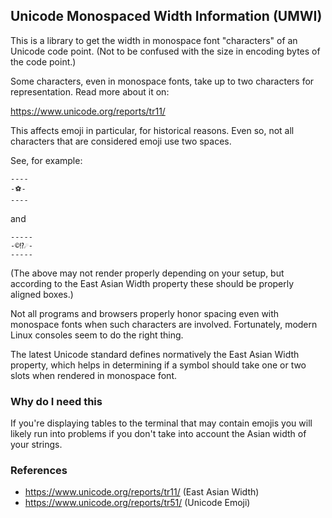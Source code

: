 ## Unicode Monospaced Width Information (UMWI)

This is a library to get the width in monospace font "characters" of an Unicode code
point. (Not to be confused with the size in encoding bytes of the code point.)

Some characters, even in monospace fonts, take up to two characters for
representation. Read more about it on:

https://www.unicode.org/reports/tr11/

This affects emoji in particular, for historical reasons. Even so, not all
characters that are considered emoji use two spaces.

See, for example:

```
----
-⚽-
----
```

and

```
-----
-©⁉️☄️-
-----
```

(The above may not render properly depending on your setup, but according to
the East Asian Width property these should be properly aligned boxes.)

Not all programs and browsers properly honor spacing even with
monospace fonts when such characters are involved. Fortunately, modern Linux
consoles seem to do the right thing.

The latest Unicode standard defines normatively the East Asian Width property,
which helps in determining if a symbol should take one or two slots when rendered in monospace font.

### Why do I need this

If you're displaying tables to the terminal that may contain emojis you will
likely run into problems if you don't take into account the Asian width of your strings.

### References

- https://www.unicode.org/reports/tr11/ (East Asian Width)
- https://www.unicode.org/reports/tr51/ (Unicode Emoji)